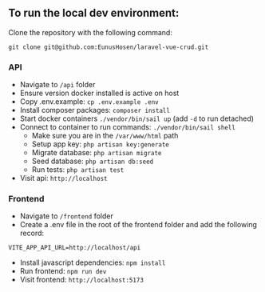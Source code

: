 ## To run the local dev environment:
Clone the repository with the following command:
```
git clone git@github.com:EunusHosen/laravel-vue-crud.git
```
### API
- Navigate to `/api` folder
- Ensure version docker installed is active on host
- Copy .env.example: `cp .env.example .env`
- Install composer packages: `composer install`
- Start docker containers `./vendor/bin/sail up` (add `-d` to run detached)
- Connect to container to run commands: `./vendor/bin/sail shell`
    - Make sure you are in the `/var/www/html` path
    - Setup app key: `php artisan key:generate`
    - Migrate database: `php artisan migrate`
    - Seed database: `php artisan db:seed`
    - Run tests: `php artisan test`
- Visit api: `http://localhost`

### Frontend
- Navigate to `/frontend` folder
- Create a .env file in the root of the frontend folder and add the following record:
```
VITE_APP_API_URL=http://localhost/api
```
- Install javascript dependencies: `npm install`
- Run frontend: `npm run dev`
- Visit frontend: `http://localhost:5173`
